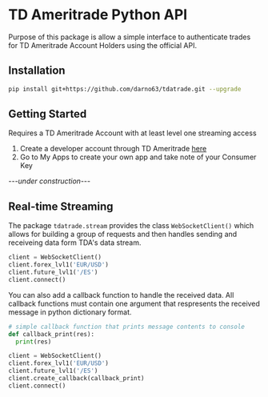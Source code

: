 # TD Ameritrade Python API
Purpose of this package is allow a simple interface to authenticate trades for TD Ameritrade Account Holders using the official API.

## Installation
```bash
pip install git+https://github.com/darno63/tdatrade.git --upgrade
```
  
  
## Getting Started
Requires a TD Ameritrade Account with at least level one streaming access  
1. Create a developer account through TD Ameritrade [here](https://developer.tdameritrade.com/)
2. Go to My Apps to create your own app and take note of your Consumer Key

 ---*under construction*---

## Real-time Streaming
The package `tdatrade.stream` provides the class `WebSocketClient()` which allows for building a group of requests and then handles sending and receiveing data form TDA's data stream.  
```python
client = WebSocketClient()
client.forex_lvl1('EUR/USD')
client.future_lvl1('/ES')
client.connect()
```

You can also add a callback function to handle the received data. All callback functions must contain one argument that respresents the received message in python dictionary format.
```python
# simple callback function that prints message contents to console
def callback_print(res):
  print(res)  

client = WebSocketClient()
client.forex_lvl1('EUR/USD')
client.future_lvl1('/ES')
client.create_callback(callback_print)
client.connect()
```
